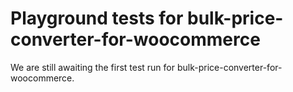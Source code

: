 # Playground tests for bulk-price-converter-for-woocommerce
We are still awaiting the first test run for bulk-price-converter-for-woocommerce.

